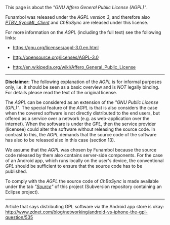 This page is about the _"GNU Affero General Public License (AGPL)"_.

Funambol was released under the _AGPL version 3_, and therefore also _[PTBV\_SyncML\_Client](PTBV_SyncML_Client.md)_ and _ChBoSync_ are released under this license.


For more information on the _AGPL_ (including the full text) see the following links:

  * https://gnu.org/licenses/agpl-3.0.en.html

  * http://opensource.org/licenses/AGPL-3.0

  * http://en.wikipedia.org/wiki/Affero_General_Public_License


---


**Disclaimer:** The following explanation of the _AGPL_ is for informal purposes only, i.e. it should be seen as a basic overview and is _NOT_ legally binding. For details please read the text of the original license.

The _AGPL_ can be considered as an extension of the _"GNU Public License (GPL)"_. The special feature of the _AGPL_ is that is also considers the case when the covered software is not directly distributed to the end users, but offered as a service over a network (e.g. as web-application over the internet). When the software is under the _GPL_, then the service provider (licensee) could alter the software without releasing the source code. In contrast to this, the _AGPL_ demands that the source code of the software has also to be released also in this case (section 13).


We assume that the _AGPL_ was chosen by Funambol because the source code released by them also contains server-side components. For the case of an Android app, which runs locally on the user's device, the conventional _GPL_ should be sufficient to ensure that the source code has to be published.

To comply with the _AGPL_ the source code of _ChBoSync_ is made available under the tab _"[Source](https://code.google.com/p/ChBoSync4android/source/)"_ of this project (Subversion repository containing an Eclipse project).


---


Article that says distributing GPL software via the Android app store is okay: http://www.zdnet.com/blog/networking/android-vs-iphone-the-gpl-question/535